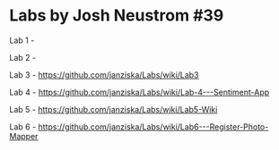 # Labs by Josh Neustrom #39
Lab 1 - 

Lab 2 - 

Lab 3 - https://github.com/janziska/Labs/wiki/Lab3

Lab 4 - https://github.com/janziska/Labs/wiki/Lab-4---Sentiment-App

Lab 5 - https://github.com/janziska/Labs/wiki/Lab5-Wiki

Lab 6 - https://github.com/janziska/Labs/wiki/Lab6---Register-Photo-Mapper
